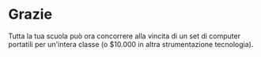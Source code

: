 

# Grazie

Tutta la tua scuola può ora concorrere alla vincita di un set di computer portatili per un'intera classe (o $10.000 in altra strumentazione tecnologia).